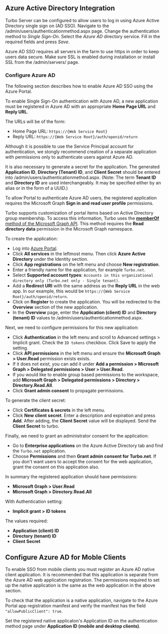 ## Azure Active Directory Integration

Turbo Server can be configured to allow users to log in using Azure Active Directory single sign on (AD SSO). Navigate to the /admin/users/authenticationmethod.aspx page. Change the authentication method to *Single Sign-On*. Select the *Azure AD* directory service. Fill in the required fields and press *Save*.

Azure AD SSO requires all servers in the farm to use https in order to keep users data secure. Make sure SSL is enabled during installation or install SSL from the /admin/servers/ page.

### Configure Azure AD

The following section describes how to enable Azure AD SSO using the Azure Portal.

To enable Single Sign-On authentication with Azure AD, a new application must be registered in Azure AD with an appropriate **Home Page URL** and **Reply URL**.

The URLs will be of the form:

- Home Page URL: `https://{Web Service Root}`
- Reply URL: `https://{Web Service Root}/auth/openid/return`

Although it is possible to use the Service Principal account for authentication, we stongly recommend creation of a separate application with permissions only to authenticate users against Azure AD.

It is also necessary to generate a secret for the application. The generated **Application ID**, **Directory (Tenant) ID**, and **Client Secret** should be entered into /admin/users/authenticationmethod.aspx. (Note: The term **Tenant ID** and **Directory ID** are used interchangeably. It may be specified either by an alias or in the form of a UUID.)

To allow Portal to authenticate Azure AD users, the registered application requires the Microsoft Graph **Sign in and read user profile** permissions.

Turbo supports customization of portal items based on Active Directory group membership. To access this information, Turbo uses the [**memberOf** method of the Microsoft Graph API](https://docs.microsoft.com/en-us/graph/api/user-list-memberof?view=graph-rest-1.0). This method requires the **Read directory data** permission in the Microsoft Graph namespace.

To create the application:

* Log into [Azure Portal](https://portal.azure.com).
* Click **All services** in the leftmost menu. Then click **Azure Active Directory** under the Identity section.
* Click **App registrations** on the left menu and choose **New registration**.
* Enter a friendly name for the application, for example `Turbo.net`. 
* Select **Supported account types**: `Accounts in this organizational directory only (Turbo.net only - Single tenant)`.
* Add a **Redirect URI** with the same address as the **Reply URL** in the web app. In our example, this would be `https://{Web Service Root}/auth/openid/return`.
* Click on **Register** to create the application. You will be redirected to the **Overview** section of the new application.
* In the **Overview** page, enter the **Application (client) ID** and **Directory (tenant) ID** values to /admin/users/authenticationmethod.aspx.

Next, we need to configure permissions for this new application:

* Click **Authentication** in the left menu and scroll to Advanced settings > Implicit grant. Check the `ID tokens` checkbox. Click Save to apply the setting.
* Click **API permissions** in the left menu and ensure the **Microsoft Graph > User.Read** permission exists exists.
* If it does not exist, you can add it under **Add a permission > Microsoft Graph > Delegated permissions > User > User.Read**.
* If you would like to enable group based permissions to the workspace, add **Microsoft Graph > Delegated permissions > Directory > Directory.Read.All**.
* Click **Grant admin consent** to propagate permissions.

To generate the client secret:

* Click **Certificates & secrets** in the left menu. 
* Click **New client secret**. Enter a description and expiration and press **Add**. After adding, the **Client Secret** value will be displayed. Send the **Client Secret** to turbo.

Finally, we need to grant an administrator consent for the application:

* Go to **Enterprise applications** on the Azure Active Directory tab and find the `Turbo.net` application.
* Choose **Permissions** and then **Grant admin consent for Turbo.net**. If you don't want users to accept the consent for the web application, grant the consent on this application also.

In summary the registered application should have permissions:
* **Microsoft Graph > User.Read**
* **Microsoft Graph > Directory.Read.All**

With Authentication setting:
* **Implicit grant > ID tokens**

The values required:
* **Application (client) ID**
* **Directory (tenant) ID**
* **Client Secret**

## Configure Azure AD for Moble Clients

To enable SSO from mobile clients you must register an Azure AD native client application. It is recommended that this application is separate from the Azure AD web application registration. The permissions required to set up the native application is the same as the web application in the above section. 

To check that the application is a native application, navigate to the Azure Portal app registration manifest and verify the manifest has the field `"allowPublicClient": true`.

Set the registered native applicaton's Application ID on the authentication method page under **Application ID (mobile and desktop clients)**.